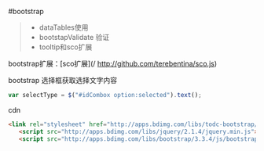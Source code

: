 #bootstrap
> * dataTables使用
> * bootstapValidate 验证
> * tooltip和sco扩展


bootstrap扩展：[sco扩展](/ http://github.com/terebentina/sco.js)

bootstrap 选择框获取选择文字内容
```js
var selectType = $("#idCombox option:selected").text();

```
cdn
```html
<link rel="stylesheet" href="http://apps.bdimg.com/libs/todc-bootstrap/3.1.1-3.2.1/todc-bootstrap.min.css">  
   <script src="http://apps.bdimg.com/libs/jquery/2.1.4/jquery.min.js"></script>
   <script src="http://apps.bdimg.com/libs/bootstrap/3.3.4/js/bootstrap.min.js">
```

  






